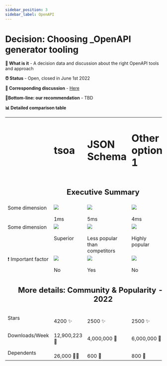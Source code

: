 ```yaml
---
sidebar_position: 3
sidebar_label: OpenAPI
---
```


# Decision: Choosing **_OpenAPI** generator tooling

**📔 What is it** - A decision data and discussion about the right OpenAPI tools and approach

**⏰ Status** - Open, closed in June 1st 2022

**📁 Corresponding discussion** - [Here](https://github.com/practicajs/practica/issues/67)

**🎯Bottom-line: our recommendation** - TBD

**📊 Detailed comparison table**

<table width="80%" valign="top">
  <tr>
    <td></td>
    <td><h1>tsoa</h1></td>
    <td><h1>JSON Schema</h1></td>
    <td><h1>Other option 1</h1></td>
    <td><h1>Other option 2</h1></td>
  </tr>
  <tr>
    <td colspan="5" align="center"><h2>Executive Summary</h2></td>
  </tr>
  <tr valign="top">
    <td>Some dimension</td>
    <td><img src="/practica/img/docs/decisions/full.png"/><br/><br/>1ms</td>
    <td><img src="/practica/img/docs/decisions/almost-full.png"/><br/><br/>5ms</td>
    <td>
      <img src="/practica/img/docs/decisions/almost-full.png"/><br/><br/>4ms</td>
    <td><img src="/practica/img/docs/decisions/almost-full.png"/><br/><br/>5ms</td>
  </tr>
  <tr valign="top">
    <td>Some dimension</td>
    <td><img src="/practica/img/docs/decisions/full.png"/><br/><br/>Superior</td>
    <td><img src="/practica/img/docs/decisions/partial.png"/><br/><br/>Less popular than competitors</td>
    <td><img src="/practica/img/docs/decisions/almost-full.png"/><br/><br/>Highly popular</td>
    <td>
      <img src="/practica/img/docs/decisions/almost-full.png"/><br/><br/>Highly popular</td>
  </tr>
  <tr valign="top">
    <td>❗ Important factor</td>
    <td><img src="/practica/img/docs/decisions/almost-full.png"/><br/><br/>No</td>
    <td><img src="/practica/img/docs/decisions/full.png"/><br/><br/>Yes</td>
    <td><img src="/practica/img/docs/decisions/partial.png"/><br/><br/>No</td>
    <td>
      <img src="/practica/img/docs/decisions/partial.png"/><br/><br/>No</td>
  </tr>

  <tr>
    <td class="tg-ho3n" colspan="5" align="center"><h2>More details: Community & Popularity - March 2022</h2></td>
  </tr>
  <tr>
    <td>Stars</td>
    <td><br/>4200 ✨</td>
    <td><br/>2500 ✨</td>
    <td><br/>2500 ✨</td>
    <td><br/>1000 ✨</td>
  </tr>
  <tr>
    <td>Downloads/Week</td>
    <td><br/>12,900,223 📁</td>
    <td><br/>4,000,000 📁</td>
    <td><br/>6,000,000 📁</td>
    <td><br/>5,000,000 📁</td>
  </tr>
    <tr>
    <td>Dependents</td>
    <td><br/>26,000 👩‍👧</td>
    <td><br/>600 👧</td>
    <td><br/>800 👧</td>
    <td><br/>1000 👧</td>
  </tr>
</table>
